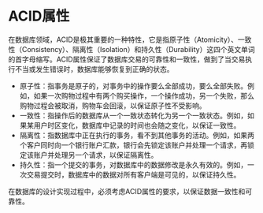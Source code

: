 # ACID属性

在数据库领域，ACID是极其重要的一种特性，它是指原子性（Atomicity）、一致性（Consistency）、隔离性（Isolation）和持久性（Durability）这四个英文单词的首字母缩写。ACID属性保证了数据库交易的可靠性和一致性，做到了当交易执行不当或发生错误时，数据库能够恢复到正确的状态。

- 原子性：指事务是原子的，对事务中的操作要么全部成功，要么全部失败。例如，如果一次购物过程中有两个购买操作，一个操作成功，另一个失败，那么购物过程会被取消，购物车会回滚，以保证原子性不受影响。
- 一致性：指操作后的数据库从一个一致状态转化为另一个一致状态。例如，如果某用户时区变化，数据库中记录的时间也会随之变化，以保证一致性。
- 隔离性：指数据库中正在执行的事务，看不到其他事务的活动。例如，如果两个客户同时向一个银行账户汇款，银行会先锁定该账户并处理一个请求，再锁定该账户并处理另一个请求，以保证隔离性。
- 持久性：指一个提交的事务，对数据库中的数据修改是永久有效的。例如，一次交易提交时，数据库中的数据对所有客户端是可见的，以保证持久性。

在数据库的设计实现过程中，必须考虑ACID属性的要求，以保证数据一致性和可靠性。
